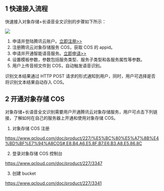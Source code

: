 
##  1 快速接入流程

快速接入对象存储+长语音全文识别的步骤如下所示：

![](https://mc.qcloudimg.com/static/img/082b22ead3a024b50c570cdf2f4d9f3e/image.png)


1) 申请并登陆腾讯云账户。[立即注册>>]( https://console.qcloud.com) 
2) 注册腾讯云对象存储服务 COS，获取 COS 的 appid。
3) 申请并开通智能语音服务。[立即申请>>]( https://console.qcloud.com/aai/apply)
4) 设置模板参数，参数包括服务类型、服务子类型和各服务属性等参数。
5) 用户上传音频文件到 COS，自动触发语音识别。

识别文本结果通过 HTTP POST 请求的形式通知到用户，同时，用户可选择是否将识别文本结果自动存入 COS。
  
  ## 2 开通对象存储 COS

对象存储+长语音全文识别需要用户开通腾讯云对象存储服务，用户可点击下列链接，了解如何在自己的服务器上开通和使用对象存储 COS。
1) 对象存储 COS 注册

https://www.qcloud.com/doc/product/227/%E5%BC%80%E5%A7%8B%E4%BD%BF%E7%94%A8COS#.E8.B4.A6.E5.8F.B7.E6.B3.A8.E5.86.8C

2) 登录对象存储 COS 控制台

https://www.qcloud.com/doc/product/227/3347

3) 创建 bucket

https://www.qcloud.com/doc/product/227/3341